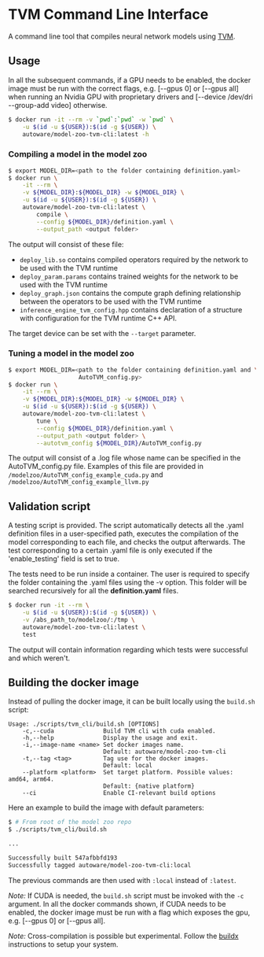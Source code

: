 # TVM Command Line Interface

A command line tool that compiles neural network models using
[TVM](https://github.com/apache/incubator-tvm).

## Usage

In all the subsequent commands, if a GPU needs to be enabled, the docker image
must be run with the correct flags, e.g. [--gpus 0] or [--gpus all] when running
an Nvidia GPU with proprietary drivers and
[--device /dev/dri --group-add video] otherwise.

```bash
$ docker run -it --rm -v `pwd`:`pwd` -w `pwd` \
    -u $(id -u ${USER}):$(id -g ${USER}) \
    autoware/model-zoo-tvm-cli:latest -h
```

### Compiling a model in the model zoo

```bash
$ export MODEL_DIR=<path to the folder containing definition.yaml>
$ docker run \
    -it --rm \
    -v ${MODEL_DIR}:${MODEL_DIR} -w ${MODEL_DIR} \
    -u $(id -u ${USER}):$(id -g ${USER}) \
    autoware/model-zoo-tvm-cli:latest \
        compile \
        --config ${MODEL_DIR}/definition.yaml \
        --output_path <output folder>
```

The output will consist of these file:

- `deploy_lib.so` contains compiled operators required by the network to be
  used with the TVM runtime
- `deploy_param.params` contains trained weights for the network to be used
  with the TVM runtime
- `deploy_graph.json` contains the compute graph defining relationship between
  the operators to be used with the TVM runtime
- `inference_engine_tvm_config.hpp` contains declaration of a structure with
  configuration for the TVM runtime C++ API.

The target device can be set with the `--target` parameter.

### Tuning a model in the model zoo

```bash
$ export MODEL_DIR=<path to the folder containing definition.yaml and \
                    AutoTVM_config.py>
$ docker run \
    -it --rm \
    -v ${MODEL_DIR}:${MODEL_DIR} -w ${MODEL_DIR} \
    -u $(id -u ${USER}):$(id -g ${USER}) \
    autoware/model-zoo-tvm-cli:latest \
        tune \
        --config ${MODEL_DIR}/definition.yaml \
        --output_path <output folder> \
        --autotvm_config ${MODEL_DIR}/AutoTVM_config.py
```

The output will consist of a .log file whose name can be specified in the
AutoTVM_config.py file. Examples of this file are provided in
`/modelzoo/AutoTVM_config_example_cuda.py` and
`/modelzoo/AutoTVM_config_example_llvm.py`

## Validation script

A testing script is provided. The script automatically detects all the .yaml
definition files in a user-specified path, executes the compilation of the
model corresponding to each file, and checks the output afterwards. The test
corresponding to a certain .yaml file is only executed if the 'enable_testing'
field is set to true.

The tests need to be run inside a container. The user is required to specify
the folder containing the .yaml files using the -v option. This folder will be
searched recursively for all the **definition.yaml** files.

```bash
$ docker run -it --rm \
    -u $(id -u ${USER}):$(id -g ${USER}) \
    -v /abs_path_to/modelzoo/:/tmp \
    autoware/model-zoo-tvm-cli:latest \
    test
```

The output will contain information regarding which tests were successful and
which weren't.

## Building the docker image

Instead of pulling the docker image, it can be built locally using the
`build.sh` script:

```
Usage: ./scripts/tvm_cli/build.sh [OPTIONS]
    -c,--cuda              Build TVM cli with cuda enabled.
    -h,--help              Display the usage and exit.
    -i,--image-name <name> Set docker images name.
                           Default: autoware/model-zoo-tvm-cli
    -t,--tag <tag>         Tag use for the docker images.
                           Default: local
    --platform <platform>  Set target platform. Possible values: amd64, arm64.
                           Default: {native platform}
    --ci                   Enable CI-relevant build options
```

Here an example to build the image with default parameters:

```bash
$ # From root of the model zoo repo
$ ./scripts/tvm_cli/build.sh

...

Successfully built 547afbbfd193
Successfully tagged autoware/model-zoo-tvm-cli:local
```

The previous commands are then used with `:local` instead of `:latest`.

*Note:* If CUDA is needed, the `build.sh` script must be invoked with the `-c`
argument. In all the docker commands shown, if CUDA needs to be enabled, the
docker image must be run with a flag which exposes the gpu, e.g.
[--gpus 0] or [--gpus all].

*Note:* Cross-compilation is possible but experimental. Follow the
[buildx](https://github.com/docker/buildx#building-multi-platform-images)
instructions to setup your system.
